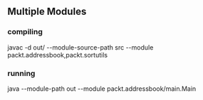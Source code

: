 ## Multiple Modules

### compiling
javac -d out/ --module-source-path src --module packt.addressbook,packt.sortutils

### running
java --module-path out --module packt.addressbook/main.Main